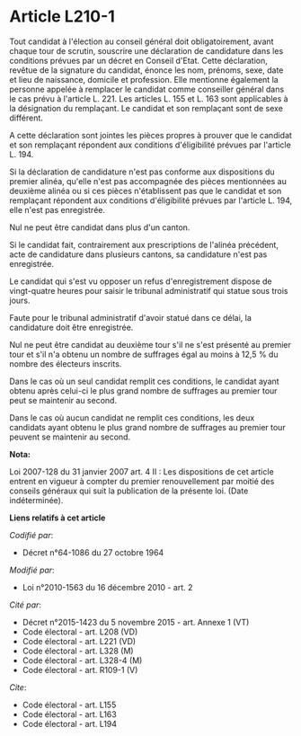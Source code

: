 # Article L210-1

Tout candidat à l'élection au conseil général doit obligatoirement, avant chaque tour de scrutin, souscrire une déclaration
de candidature dans les conditions prévues par un décret en Conseil d'Etat. Cette déclaration, revêtue de la signature du
candidat, énonce les nom, prénoms, sexe, date et lieu de naissance, domicile et profession. Elle mentionne également la
personne appelée à remplacer le candidat comme conseiller général dans le cas prévu à l'article L. 221. Les articles L. 155
et L. 163 sont applicables à la désignation du remplaçant. Le candidat et son remplaçant sont de sexe différent.

A cette déclaration sont jointes les pièces propres à prouver que le candidat et son remplaçant répondent aux conditions
d'éligibilité prévues par l'article L. 194. 

Si la déclaration de candidature n'est pas conforme aux dispositions du premier alinéa, qu'elle n'est pas accompagnée des
pièces mentionnées au deuxième alinéa ou si ces pièces n'établissent pas que le candidat et son remplaçant répondent aux
conditions d'éligibilité prévues par l'article L. 194, elle n'est pas enregistrée. 

Nul ne peut être candidat dans plus d'un canton. 

Si le candidat fait, contrairement aux prescriptions de l'alinéa précédent, acte de candidature dans plusieurs cantons, sa
candidature n'est pas enregistrée. 

Le candidat qui s'est vu opposer un refus d'enregistrement dispose de vingt-quatre heures pour saisir le tribunal
administratif qui statue sous trois jours. 

Faute pour le tribunal administratif d'avoir statué dans ce délai, la candidature doit être enregistrée. 

Nul ne peut être candidat au deuxième tour s'il ne s'est présenté au premier tour et s'il n'a obtenu un nombre de suffrages
égal au moins à 12,5 % du nombre des électeurs inscrits. 

Dans le cas où un seul candidat remplit ces conditions, le candidat ayant obtenu après celui-ci le plus grand nombre de
suffrages au premier tour peut se maintenir au second. 

Dans le cas où aucun candidat ne remplit ces conditions, les deux candidats ayant obtenu le plus grand nombre de suffrages au
premier tour peuvent se maintenir au second.

**Nota:**

Loi 2007-128 du 31 janvier 2007 art. 4 II : Les dispositions de cet article entrent en vigueur à compter du premier
renouvellement par moitié des conseils généraux qui suit la publication de la présente loi. (Date indéterminée).

**Liens relatifs à cet article**

_Codifié par_:

  - Décret n°64-1086 du 27 octobre 1964

_Modifié par_:

  - Loi n°2010-1563 du 16 décembre 2010 - art. 2

_Cité par_:

  - Décret n°2015-1423 du 5 novembre 2015 - art. Annexe 1 (VT)
  - Code électoral - art. L208 (VD)
  - Code électoral - art. L221 (VD)
  - Code électoral - art. L328 (M)
  - Code électoral - art. L328-4 (M)
  - Code électoral - art. R109-1 (V)

_Cite_:

  - Code électoral - art. L155
  - Code électoral - art. L163
  - Code électoral - art. L194
